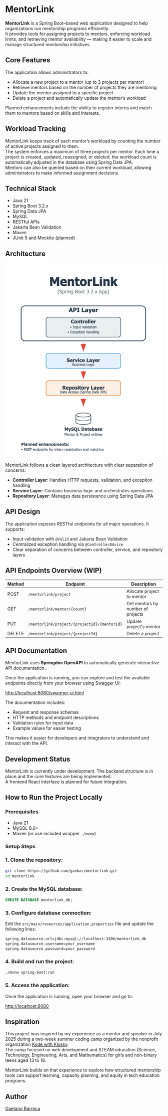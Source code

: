 # MentorLink

**MentorLink** is a Spring Boot–based web application designed to help organizations run mentorship programs efficiently.  
It provides tools for assigning projects to mentors, enforcing workload limits, and retrieving mentor availability — making it easier to scale and manage structured mentorship initiatives.

## Core Features

The application allows administrators to:

- Allocate a new project to a mentor (up to 3 projects per mentor)
- Retrieve mentors based on the number of projects they are mentoring
- Update the mentor assigned to a specific project
- Delete a project and automatically update the mentor’s workload

Planned enhancements include the ability to register interns and match them to mentors based on skills and interests.

## Workload Tracking

MentorLink keeps track of each mentor’s workload by counting the number of active projects assigned to them.  
The system enforces a maximum of three projects per mentor. Each time a project is created, updated, reassigned, or deleted, the workload count is automatically adjusted in the database using Spring Data JPA.  
Mentors can also be queried based on their current workload, allowing administrators to make informed assignment decisions.

## Technical Stack

- Java 21
- Spring Boot 3.2.x
- Spring Data JPA
- MySQL
- RESTful APIs
- Jakarta Bean Validation
- Maven
- JUnit 5 and Mockito (planned)

## Architecture
<img src="assets/mentorlink-architecture.png" alt="MentorLink Architecture" width="500">


MentorLink follows a clean layered architecture with clear separation of concerns:
- **Controller Layer**: Handles HTTP requests, validation, and exception handling
- **Service Layer**: Contains business logic and orchestrates operations
- **Repository Layer**: Manages data persistence using Spring Data JPA

## API Design

The application exposes RESTful endpoints for all major operations. It supports:

- Input validation with `@Valid` and Jakarta Bean Validation
- Centralized exception handling via `@ControllerAdvice`
- Clear separation of concerns between controller, service, and repository layers

## API Endpoints Overview (WIP)
| Method | Endpoint | Description |
|--------|----------|-------------|
| POST | `/mentorlink/project` | Allocate project to mentor |
| GET | `/mentorlink/mentor/{count}` | Get mentors by number of projects |
| PUT | `/mentorlink/project/{projectId}/{mentorId}` | Update project's mentor |
| DELETE | `/mentorlink/project/{projectId}` | Delete a project |

## API Documentation

MentorLink uses **Springdoc OpenAPI** to automatically generate interactive API documentation.

Once the application is running, you can explore and test the available endpoints directly from your browser using Swagger UI:

[http://localhost:8080/swagger-ui.html](http://localhost:8080/swagger-ui.html)

The documentation includes:

- Request and response schemas
- HTTP methods and endpoint descriptions
- Validation rules for input data
- Example values for easier testing

This makes it easier for developers and integrators to understand and interact with the API.
## Development Status

MentorLink is currently under development. The backend structure is in place and the core features are being implemented.  
A frontend React interface is planned for future integration.

## How to Run the Project Locally
### Prerequisites
- Java 21
- MySQL 8.0+
- Maven (or use included wrapper `./mvnw`)

### Setup Steps

### 1. Clone the repository:

```bash
git clone https://github.com/gaebar/mentorlink.git
cd mentorlink
```
  
### 2. Create the MySQL database:

```sql
CREATE DATABASE mentorlink_db;
```
### 3. Configure database connection:
Edit the `src/main/resources/application.properties` file and update the following lines:
```properties
spring.datasource.url=jdbc:mysql://localhost:3306/mentorlink_db
spring.datasource.username=your_username
spring.datasource.password=your_password
```
### 4. Build and run the project:
```bash
./mvnw spring-boot:run
```

### 5. Access the application:

Once the application is running, open your browser and go to:

[http://localhost:8080](http://localhost:8080)


## Inspiration

This project was inspired by my experience as a mentor and speaker in July 2025 during a two-week summer coding camp organized by the nonprofit organization [Kode with Klossy](https://www.kodewithklossy.com/).  
The camp focused on web development and STEAM education (Science, Technology, Engineering, Arts, and Mathematics) for girls and non-binary teens aged 13 to 18.

MentorLink builds on that experience to explore how structured mentorship tools can support learning, capacity planning, and equity in tech education programs.

## Author

[Gaetano Barreca](https://github.com/gaebar)
